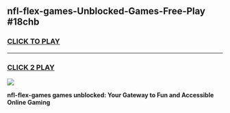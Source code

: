 
## nfl-flex-games-Unblocked-Games-Free-Play #18chb
<h3>
<a href="https://us.freeplayer.one?title=nfl-flex-games&ref=9M">CLICK TO PLAY</a></h3>
<hr>

<h3>
<a href="https://us.freeplayer.one?title=nfl-flex-games&ref=9M">CLICK 2 PLAY</a>
  
</h3>

<a href="https://us.freeplayer.one?title=nfl-flex-games&ref=9M"><img src="https://clearcache.store/games.png"></a>


**nfl-flex-games games unblocked: Your Gateway to Fun and Accessible Online Gaming**
